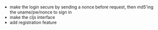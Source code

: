 - make the login secure by sending a nonce before request, then md5'ing the uname/pw/nonce to sign in
- make the cljs interface
- add registration feature
